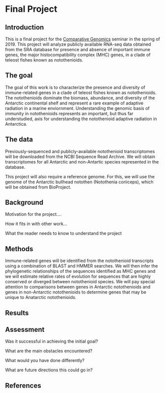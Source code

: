 # Final Project

## Introduction

This is a final project for the [Comparative Genomics](https://github.com/Yale-EEB723/syllabus) seminar in the spring of 2019. This project will analyze publicly available RNA-seq data obtained from the SRA database for presence and absence of important immune genes, the major histocompatibility complex (MHC) genes, in a clade of teleost fishes known as notothenioids.  

## The goal

The goal of this work is to characterize the presence and diversity of immune-related genes in a clade of teleost fishes known as notothenioids. The notothenioids dominate the biomass, abundance, and diversity of the Antarctic continental shelf and represent a rare example of adaptive radiation in a marine enviornment. Understanding the genomic basis of immunity in notothenioids represents an important, but thus far understudied, axis for understanding the notothenioid adaptive radiation in Antarctica. 

## The data

Previously-sequenced and publicly-available notothenioid transcriptomes will be downloaded from the NCBI Sequence Read Archive. We will obtain transcriptomes for all Antarctic and non-Antartic species represented in the database. 

This project will also require a reference genome. For this, we will use the genome of the Antarctic bullhead notothen (Notothenia coriiceps), which will be obtained from BioProject. 

## Background

Motivation for the project....

How it fits in with other work...

What the reader needs to know to understand the project


## Methods

Immune-related genes will be identified from the notothenioid transcripts using a combination of BLAST and HMMER searches. We will then infer the phylogenetic relationships of the sequences identified as MHC genes and we will estimate relative rates of evolution for sequences that are highly conserved or diverged between notothenioid species. We will pay special attention to comparisons between genes in Antarctic notothenioids and genes in non-Antarctic notothenioids to determine genes that may be unique to Anatarctic notothenioids. 

## Results


## Assessment

Was it successful in achieving the initial goal?

What are the main obstacles encountered?

What would you have done differently?

What are future directions this could go in?

## References
